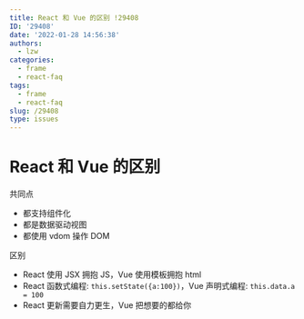 ```yaml
---
title: React 和 Vue 的区别 !29408
ID: '29408'
date: '2022-01-28 14:56:38'
authors:
  - lzw
categories:
  - frame
  - react-faq
tags:
  - frame
  - react-faq
slug: /29408
type: issues
---
```


# React 和 Vue 的区别

共同点

- 都支持组件化
- 都是数据驱动视图
- 都使用 vdom 操作 DOM
  
区别

- React 使用 JSX 拥抱 JS，Vue 使用模板拥抱 html
- React 函数式编程: `this.setState({a:100})`，Vue 声明式编程: `this.data.a = 100`
- React 更新需要自力更生，Vue 把想要的都给你
